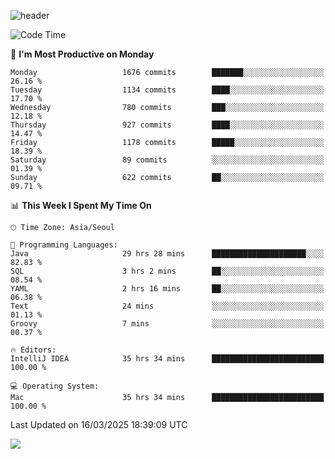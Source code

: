![header](https://capsule-render.vercel.app/api?type=Egg&color=timeAuto&height=300&section=header&text=PoPo&fontSize=90&animation=fadeIn)

  <!--START_SECTION:waka-->
![Code Time](http://img.shields.io/badge/Code%20Time-2%2C553%20hrs%2059%20mins-blue)

📅 **I'm Most Productive on Monday** 

```text
Monday                   1676 commits        ███████░░░░░░░░░░░░░░░░░░   26.16 % 
Tuesday                  1134 commits        ████░░░░░░░░░░░░░░░░░░░░░   17.70 % 
Wednesday                780 commits         ███░░░░░░░░░░░░░░░░░░░░░░   12.18 % 
Thursday                 927 commits         ████░░░░░░░░░░░░░░░░░░░░░   14.47 % 
Friday                   1178 commits        █████░░░░░░░░░░░░░░░░░░░░   18.39 % 
Saturday                 89 commits          ░░░░░░░░░░░░░░░░░░░░░░░░░   01.39 % 
Sunday                   622 commits         ██░░░░░░░░░░░░░░░░░░░░░░░   09.71 % 
```


📊 **This Week I Spent My Time On** 

```text
🕑︎ Time Zone: Asia/Seoul

💬 Programming Languages: 
Java                     29 hrs 28 mins      █████████████████████░░░░   82.83 % 
SQL                      3 hrs 2 mins        ██░░░░░░░░░░░░░░░░░░░░░░░   08.54 % 
YAML                     2 hrs 16 mins       ██░░░░░░░░░░░░░░░░░░░░░░░   06.38 % 
Text                     24 mins             ░░░░░░░░░░░░░░░░░░░░░░░░░   01.13 % 
Groovy                   7 mins              ░░░░░░░░░░░░░░░░░░░░░░░░░   00.37 % 

🔥 Editors: 
IntelliJ IDEA            35 hrs 34 mins      █████████████████████████   100.00 % 

💻 Operating System: 
Mac                      35 hrs 34 mins      █████████████████████████   100.00 % 
```


 Last Updated on 16/03/2025 18:39:09 UTC
<!--END_SECTION:waka-->



<img src="https://capsule-render.vercel.app/api?type=Egg&color=timeAuto&height=300&section=footer&text=PoPo&fontSize=90&animation=fadeIn&reversal=true" />
